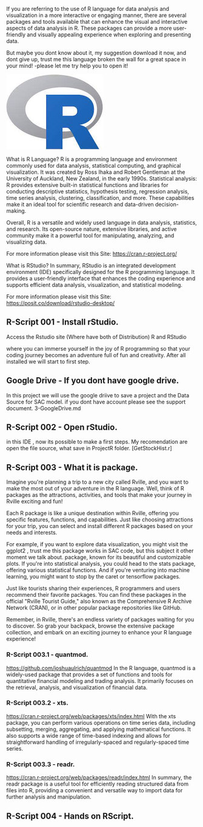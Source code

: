 If you are referring to the use of R language for data analysis and visualization in a more interactive or engaging manner, there are several packages and tools available that can enhance the visual and interactive aspects of data analysis in R. These packages can provide a more user-friendly and visually appealing experience when exploring and presenting data.

But maybe you dont know about it, my suggestion download it now, and dont give up, trust me this language broken the wall for a great space in your mind!
-please let me try help you to open it!

![R-Logo](Images/R_ScriptLogo.jfif)

What is R Language?
R is a programming language and environment commonly used for data analysis, statistical computing, and graphical visualization. It was created by Ross Ihaka and Robert Gentleman at the University of Auckland, New Zealand, in the early 1990s.
Statistical analysis: R provides extensive built-in statistical functions and libraries for conducting descriptive statistics, hypothesis testing, regression analysis, time series analysis, clustering, classification, and more. These capabilities make it an ideal tool for scientific research and data-driven decision-making.

Overall, R is a versatile and widely used language in data analysis, statistics, and research. Its open-source nature, extensive libraries, and active community make it a powerful tool for manipulating, analyzing, and visualizing data.

For more information please visit this Site:
https://cran.r-project.org/

What is RStudio?
In summary, RStudio is an integrated development environment (IDE) specifically designed for the R programming language. It provides a user-friendly interface that enhances the coding experience and supports efficient data analysis, visualization, and statistical modeling.

For more information please visit this Site:
https://posit.co/download/rstudio-desktop/

## R-Script 001 - Install rStudio.
Access the Rstudio site (Where have both of Distribution) R and RStudio

<imagem oo1>
where you can immerse yourself in the joy of R programming so that your coding journey becomes an adventure full of fun and creativity.
After all installed we will start to first step.

## Google Drive - If you dont have google drive.
In this project we will use the google driive to save a project and the Data Source for SAC model.
if you dont have account please see the support document. 3-GoogleDrive.md

## R-Script 002 - Open rStudio.
in this IDE , now its possible to make a first steps.
My recomendation are open the file source, what save in ProjectR folder. [GetStockHist.r]

## R-Script 003 - What it is package.
Imagine you're planning a trip to a new city called Rville, and you want to make the most out of your adventure in the R language. Well, think of R packages as the attractions, activities, and tools that make your journey in Rville exciting and fun!

Each R package is like a unique destination within Rville, offering you specific features, functions, and capabilities. Just like choosing attractions for your trip, you can select and install different R packages based on your needs and interests.

For example, if you want to explore data visualization, you might visit the ggplot2 , trust me this package works in SAC code, but this subject it other moment we talk about.
package, known for its beautiful and customizable plots. If you're into statistical analysis, you could head to the stats package, offering various statistical functions. And if you're venturing into machine learning, you might want to stop by the caret or tensorflow packages.

Just like tourists sharing their experiences, R programmers and users recommend their favorite packages. You can find these packages in the official "Rville Tourist Guide," also known as the Comprehensive R Archive Network (CRAN), or in other popular package repositories like GitHub.

Remember, in Rville, there's an endless variety of packages waiting for you to discover. So grab your backpack, browse the extensive package collection, and embark on an exciting journey to enhance your R language experience!

### R-Script 003.1 - quantmod.
https://github.com/joshuaulrich/quantmod
In the R language, quantmod is a widely-used package that provides a set of functions and tools for quantitative financial modeling and trading analysis. It primarily focuses on the retrieval, analysis, and visualization of financial data.
### R-Script 003.2 - xts.
https://cran.r-project.org/web/packages/xts/index.html
With the xts package, you can perform various operations on time series data, including subsetting, merging, aggregating, and applying mathematical functions. It also supports a wide range of time-based indexing and allows for straightforward handling of irregularly-spaced and regularly-spaced time series.

### R-Script 003.3 - readr.
https://cran.r-project.org/web/packages/readr/index.html
In summary, the readr package is a useful tool for efficiently reading structured data from files into R, providing a convenient and versatile way to import data for further analysis and manipulation.

## R-Script 004 - Hands on RScript.




